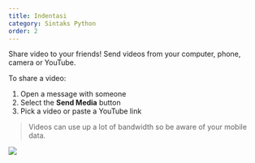 ```yaml
---
title: Indentasi
category: Sintaks Python
order: 2
---
```


Share video to your friends! Send videos from your computer, phone, camera or YouTube.

To share a video:

1. Open a message with someone
2. Select the **Send Media** button
3. Pick a video or paste a YouTube link

> Videos can use up a lot of bandwidth so be aware of your mobile data.

![](//placehold.it/800x600)
